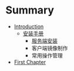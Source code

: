 # Summary

* [Introduction](README.md)
   * [安装手册](an_zhuang_shou_ce.md)
       * [服务端安装](fu_wu_duan_an_zhuang.md)
       * 客户端镜像制作
       * 常用操作管理
* [First Chapter](chapter1.md)

